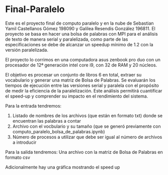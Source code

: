 # Final-Paralelo

Este es el proyecto final de computo paralelo y en la nube de Sebastian Yamil Castellanos Gómez 198090 y Galilea Resendis González 196811. El proyecto se basa en hacer una bolsa de palabras con MPI para el análisis de texto de manera serial y paralelizada, como parte de las especificaciones se debe de alcanzar un speedup mínimo de 1.2 con la versión paralelizada.

El proyecto lo corrimos en una computadora asus zenbook pro duo con un procesador de 12ª generación intel core i9, con 32 de RAM y 20 núcleos.

El objetivo es procesar un conjunto de libros 6 en total, extraer su vocabulario y generar una matriz de Bolsa de Palabras. Se evaluarán los tiempos de ejecución entre las versiones serial y paralela con el propósito de medir la eficiencia de la paralelización. Este análisis permitirá cuantificar el speed-up y comprender su impacto en el rendimiento del sistema.

Para la entrada tendremos: 
1) Listado de nombres de los archivos (que están en formato txt) donde se encuentran las palabras a contar 
2) Archivo con el vocbulario y su tamaño (que se generó previamente con computo_paralelo_bolsa_de_palabras.ipynb)
3) Número de procesos a utilizar que debe ser igual al número de archivos a introducir 

Para la salida tendremos:
Una archivo con la matriz de Bolsa de Palabras en formato csv 

Adicionalmente hay una gráfica mostrando el speed up 
